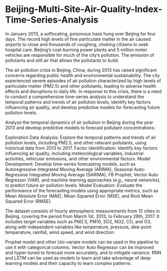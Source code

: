 # Beijing-Multi-Site-Air-Quality-Index-Time-Series-Analysis
In January 2013, a suffocating, poisonous haze hung over Beijing for four days. The record high levels of fine particulate matter in the air caused airports to close and thousands of coughing, choking citizens to seek hospital care.
Beijing’s coal-burning power plants and 5 million motor vehicles are responsible for much of the city’s pollution.
The emission of pollutants and still air that allows the pollutants to build.

The air pollution crisis in Beijing, China, during 2013 has raised significant concerns regarding public health and environmental sustainability. The city experienced severe episodes of air pollution characterized by high levels of particulate matter (PM2.5) and other pollutants, leading to adverse health effects and disruptions to daily life.
In response to this crisis, there is a need to conduct a comprehensive time-series analysis to understand the temporal patterns and trends of air pollution levels, identify key factors influencing air quality, and develop predictive models for forecasting future pollution levels.

Analyze the temporal dynamics of air pollution in Beijing during the year 2013 and develop predictive models to forecast pollutant concentrations:

Exploration Data Analysis: Explore the temporal patterns and trends of air pollution levels, including PM2.5, and other relevant pollutants, using historical data from 2013 to 2017.
Factor Identification: Identify key factors influencing air quality, including meteorological variables, industrial activities, vehicular emissions, and other environmental factors.
Model Development: Develop time-series forecasting models, such as Autoregressive Integrated Moving Average (ARIMA), Seasonal Auto-Regressive Integrated Moving Average (SARIMA), FB Prophet, Vector Auto Regressor (VAR), and machine learning approaches (e.g., neural networks), to predict future air pollution levels.
Model Evaluation: Evaluate the performance of the forecasting models using appropriate metrics, such as Mean Absolute Error (MAE), Mean Squared Error (MSE), and Root Mean Squared Error (RMSE).


The dataset consists of hourly atmospheric measurements from 12 cities in Beijing, covering the period from March 1st, 2013, to February 28th, 2017.
It includes target variables such as PM2.5, PM10, SO2, NO2, CO, and O3, along with independent variables like temperature, pressure, dew point temperature, rainfall, wind speed, and wind direction.

Prophet model and other Uni-variate models can be used in the pipeline to use it with categorical columns.
Vector Auto Regressor can be improved and hyper-tuned to forecast more accurately, and to mitigate variance.
RNN and LSTM can be used as models to learn and take advantage of deep learning models and their capacity to learn complex patterns.

